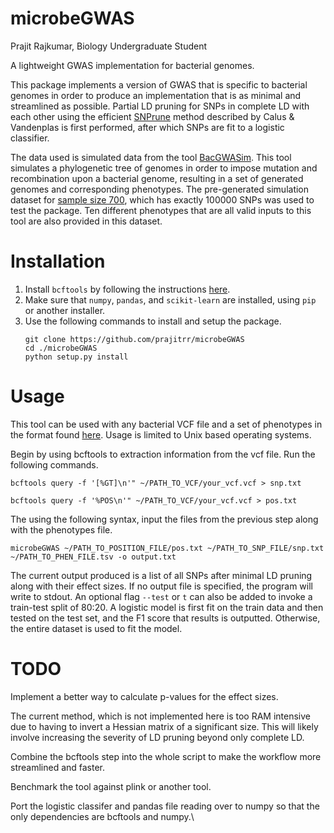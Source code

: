 # microbeGWAS
Prajit Rajkumar, Biology Undergraduate Student

A lightweight GWAS implementation for bacterial genomes.

This package implements a version of GWAS that is specific to bacterial genomes in order to produce an implementation that is as minimal and streamlined as possible. Partial LD pruning for SNPs in complete LD with each other using the efficient [SNPrune](https://gsejournal.biomedcentral.com/articles/10.1186/s12711-018-0404-z) method described by Calus & Vandenplas is first performed, after which SNPs are fit to a logistic classifier. 

The data used is simulated data from the tool [BacGWASim](https://www.microbiologyresearch.org/content/journal/mgen/10.1099/mgen.0.000337). This tool simulates a phylogenetic tree of genomes in order to impose mutation and recombination upon a bacterial genome, resulting in a set of generated genomes and corresponding phenotypes. The pre-generated simulation dataset for [sample size 700](https://figshare.com/articles/bacterial_GWAS_benchmark_simulations_Sample_size_700/9956426), which has exactly 100000 SNPs was used to test the package. Ten different phenotypes that are all valid inputs to this tool are also provided in this dataset.

# Installation 
1. Install `bcftools` by following the instructions [here](https://www.htslib.org/download/).
2. Make sure that `numpy`, `pandas`, and `scikit-learn` are installed, using `pip` or another installer.
3. Use the following commands to install and setup the package.
   ```
   git clone https://github.com/prajitrr/microbeGWAS
   cd ./microbeGWAS
   python setup.py install
   ```

# Usage
This tool can be used with any bacterial VCF file and a set of phenotypes in the format found [here](https://figshare.com/articles/bacterial_GWAS_benchmark_simulations_Sample_size_700/9956426). Usage is limited to Unix based operating systems.

Begin by using bcftools to extraction information from the vcf file. Run the following commands.
```
bcftools query -f '[%GT]\n'" ~/PATH_TO_VCF/your_vcf.vcf > snp.txt
```
```
bcftools query -f '%POS\n'" ~/PATH_TO_VCF/your_vcf.vcf > pos.txt
```
The using the following syntax, input the files from the previous step along with the phenotypes file.
```
microbeGWAS ~/PATH_TO_POSITION_FILE/pos.txt ~/PATH_TO_SNP_FILE/snp.txt ~/PATH_TO_PHEN_FILE.tsv -o output.txt
```
The current output produced is a list of all SNPs after minimal LD pruning along with their effect sizes. 
If no output file is specified, the program will write to stdout.
An optional flag `--test` or `t` can also be added to invoke a train-test split of 80:20. A logistic model is first fit on the train data and then tested on the test set, and the F1 score that results is outputted. Otherwise, the entire dataset is used to fit the model.

# TODO
Implement a better way to calculate p-values for the effect sizes.

The current method, which is not implemented here is too RAM intensive due to having to invert a Hessian matrix of a significant size. This will likely involve increasing the severity of LD pruning beyond only complete LD.

Combine the bcftools step into the whole script to make the workflow more streamlined and faster.

Benchmark the tool against plink or another tool.

Port the logistic classifer and pandas file reading over to numpy so that the only dependencies are bcftools and numpy.\\
